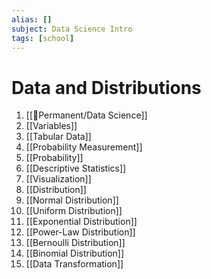```yaml
---
alias: []
subject: Data Science Intro
tags: [school]
---
```

# Data and Distributions

1. [[🗻Permanent/Data Science]]
2. [[Variables]]
3. [[Tabular Data]]
4. [[Probability Measurement]]
5. [[Probability]]
6. [[Descriptive Statistics]]
7. [[Visualization]]
8. [[Distribution]]
9. [[Normal Distribution]]
10. [[Uniform Distribution]]
11. [[Exponential Distribution]]
12. [[Power-Law Distribution]]
13. [[Bernoulli Distribution]]
14. [[Binomial Distribution]]
15. [[Data Transformation]]